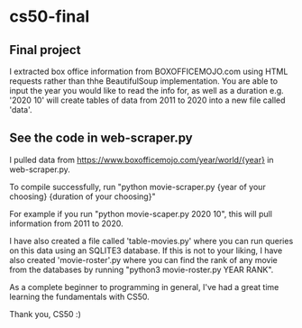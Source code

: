 # cs50-final

<h2> Final project </h2>

I extracted box office information from BOXOFFICEMOJO.com using HTML requests rather than thhe BeautifulSoup implementation. You are able to input the year you would like to read the info for, as well as a duration e.g. '2020 10' will create tables of data from 2011 to 2020 into a new file called 'data'.

<h2> See the code in web-scraper.py </h2>

I pulled data from https://www.boxofficemojo.com/year/world/{year} in web-scraper.py.

To compile successfully, run "python movie-scraper.py {year of your choosing} {duration of your choosing}"

For example if you run "python movie-scaper.py 2020 10", this will pull information from 2011 to 2020.

I have also created a file called 'table-movies.py' where you can run queries on this data using an SQLITE3 database.
If this is not to your liking, I have also created 'movie-roster'.py where you can find the rank of any movie from the databases by running "python3 movie-roster.py YEAR RANK".

As a complete beginner to programming in general, I've had a great time learning the fundamentals with CS50.

Thank you, CS50 :)
